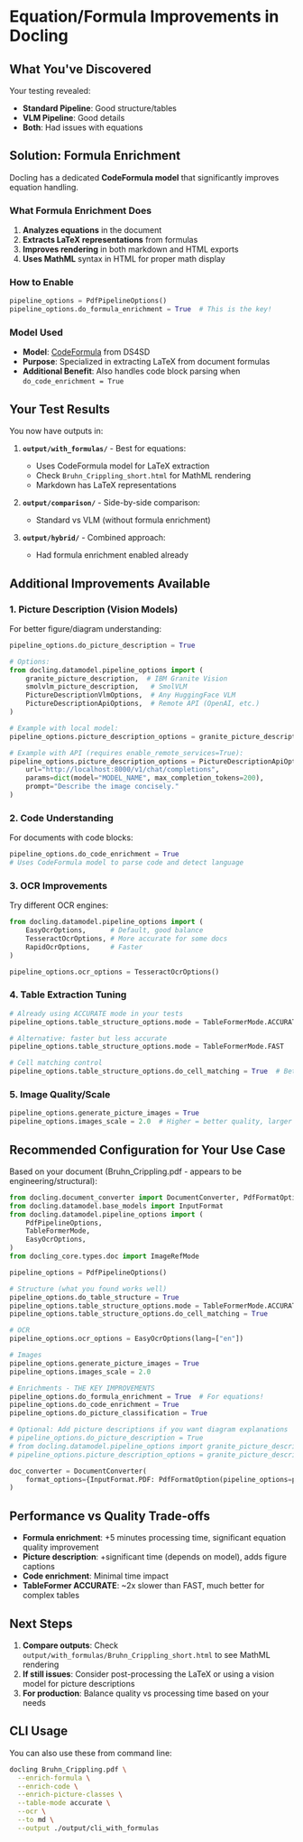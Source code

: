 # Equation/Formula Improvements in Docling

## What You've Discovered

Your testing revealed:
- **Standard Pipeline**: Good structure/tables
- **VLM Pipeline**: Good details
- **Both**: Had issues with equations

## Solution: Formula Enrichment

Docling has a dedicated **CodeFormula model** that significantly improves equation handling.

### What Formula Enrichment Does

1. **Analyzes equations** in the document
2. **Extracts LaTeX representations** from formulas
3. **Improves rendering** in both markdown and HTML exports
4. **Uses MathML** syntax in HTML for proper math display

### How to Enable

```python
pipeline_options = PdfPipelineOptions()
pipeline_options.do_formula_enrichment = True  # This is the key!
```

### Model Used

- **Model**: [CodeFormula](https://huggingface.co/ds4sd/CodeFormula) from DS4SD
- **Purpose**: Specialized in extracting LaTeX from document formulas
- **Additional Benefit**: Also handles code block parsing when `do_code_enrichment = True`

## Your Test Results

You now have outputs in:

1. **`output/with_formulas/`** - Best for equations:
   - Uses CodeFormula model for LaTeX extraction
   - Check `Bruhn_Crippling_short.html` for MathML rendering
   - Markdown has LaTeX representations

2. **`output/comparison/`** - Side-by-side comparison:
   - Standard vs VLM (without formula enrichment)

3. **`output/hybrid/`** - Combined approach:
   - Had formula enrichment enabled already

## Additional Improvements Available

### 1. Picture Description (Vision Models)

For better figure/diagram understanding:

```python
pipeline_options.do_picture_description = True

# Options:
from docling.datamodel.pipeline_options import (
    granite_picture_description,  # IBM Granite Vision
    smolvlm_picture_description,   # SmolVLM
    PictureDescriptionVlmOptions,  # Any HuggingFace VLM
    PictureDescriptionApiOptions,  # Remote API (OpenAI, etc.)
)

# Example with local model:
pipeline_options.picture_description_options = granite_picture_description

# Example with API (requires enable_remote_services=True):
pipeline_options.picture_description_options = PictureDescriptionApiOptions(
    url="http://localhost:8000/v1/chat/completions",
    params=dict(model="MODEL_NAME", max_completion_tokens=200),
    prompt="Describe the image concisely."
)
```

### 2. Code Understanding

For documents with code blocks:

```python
pipeline_options.do_code_enrichment = True
# Uses CodeFormula model to parse code and detect language
```

### 3. OCR Improvements

Try different OCR engines:

```python
from docling.datamodel.pipeline_options import (
    EasyOcrOptions,      # Default, good balance
    TesseractOcrOptions, # More accurate for some docs
    RapidOcrOptions,     # Faster
)

pipeline_options.ocr_options = TesseractOcrOptions()
```

### 4. Table Extraction Tuning

```python
# Already using ACCURATE mode in your tests
pipeline_options.table_structure_options.mode = TableFormerMode.ACCURATE

# Alternative: faster but less accurate
pipeline_options.table_structure_options.mode = TableFormerMode.FAST

# Cell matching control
pipeline_options.table_structure_options.do_cell_matching = True  # Better quality
```

### 5. Image Quality/Scale

```python
pipeline_options.generate_picture_images = True
pipeline_options.images_scale = 2.0  # Higher = better quality, larger files
```

## Recommended Configuration for Your Use Case

Based on your document (Bruhn_Crippling.pdf - appears to be engineering/structural):

```python
from docling.document_converter import DocumentConverter, PdfFormatOption
from docling.datamodel.base_models import InputFormat
from docling.datamodel.pipeline_options import (
    PdfPipelineOptions,
    TableFormerMode,
    EasyOcrOptions,
)
from docling_core.types.doc import ImageRefMode

pipeline_options = PdfPipelineOptions()

# Structure (what you found works well)
pipeline_options.do_table_structure = True
pipeline_options.table_structure_options.mode = TableFormerMode.ACCURATE
pipeline_options.table_structure_options.do_cell_matching = True

# OCR
pipeline_options.ocr_options = EasyOcrOptions(lang=["en"])

# Images
pipeline_options.generate_picture_images = True
pipeline_options.images_scale = 2.0

# Enrichments - THE KEY IMPROVEMENTS
pipeline_options.do_formula_enrichment = True  # For equations!
pipeline_options.do_code_enrichment = True
pipeline_options.do_picture_classification = True

# Optional: Add picture descriptions if you want diagram explanations
# pipeline_options.do_picture_description = True
# from docling.datamodel.pipeline_options import granite_picture_description
# pipeline_options.picture_description_options = granite_picture_description

doc_converter = DocumentConverter(
    format_options={InputFormat.PDF: PdfFormatOption(pipeline_options=pipeline_options)}
)
```

## Performance vs Quality Trade-offs

- **Formula enrichment**: +5 minutes processing time, significant equation quality improvement
- **Picture description**: +significant time (depends on model), adds figure captions
- **Code enrichment**: Minimal time impact
- **TableFormer ACCURATE**: ~2x slower than FAST, much better for complex tables

## Next Steps

1. **Compare outputs**: Check `output/with_formulas/Bruhn_Crippling_short.html` to see MathML rendering
2. **If still issues**: Consider post-processing the LaTeX or using a vision model for picture descriptions
3. **For production**: Balance quality vs processing time based on your needs

## CLI Usage

You can also use these from command line:

```bash
docling Bruhn_Crippling.pdf \
  --enrich-formula \
  --enrich-code \
  --enrich-picture-classes \
  --table-mode accurate \
  --ocr \
  --to md \
  --output ./output/cli_with_formulas
```
